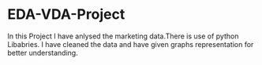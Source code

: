 # EDA-VDA-Project

In this Project I have anlysed the marketing data.There is use of python Libabries.
I have cleaned the data and have given graphs representation for better understanding.
